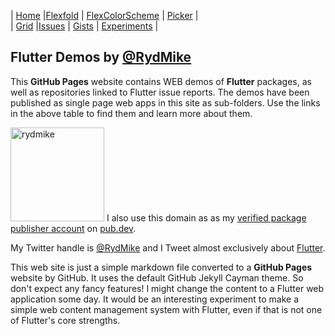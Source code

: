 | [Home](readme)   |[Flexfold](flexfold)    | [FlexColorScheme](colorscheme) | [Picker](colorpicker)      |  
| [Grid](gridview) |[Issues](flutterissues) | [Gists](gists)                 | [Experiments](experiments) |

## Flutter Demos by [@RydMike](https://twitter.com/RydMike)

This **GitHub Pages** website contains WEB demos of **Flutter** packages, as well as repositories linked to 
Flutter issue reports. The demos have been published as single page web apps in this site as sub-folders. 
Use the links in the above table to find them and learn more about them.

<img src="https://rydmike.com/assets/Mryds_400x400.jpg?raw=true" alt="rydmike" width="150"/> I also use this domain 
as as my [verified package publisher account](https://pub.dev/publishers/rydmike.com/packages) on 
[pub.dev](https://pub.dev/).

My Twitter handle is [@RydMike](https://twitter.com/RydMike) and I Tweet almost exclusively
about [Flutter](https://flutter.dev/). 

This web site is just a simple markdown file converted to a **GitHub Pages** website by GitHub. It uses the 
default GitHub Jekyll Cayman theme. So don't expect any fancy features! I might change the content to a
Flutter web application some day. It would be an interesting experiment to make a simple web content 
management system with Flutter, even if that is not one of Flutter's core strengths.